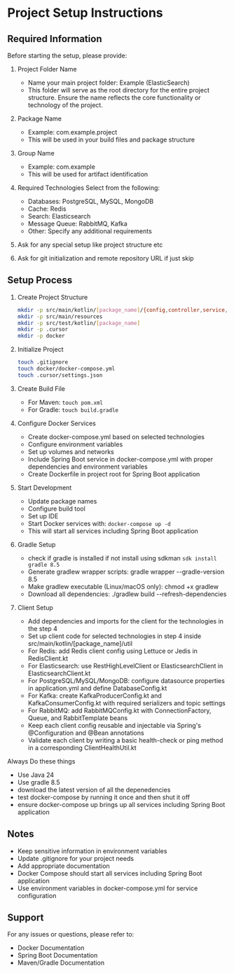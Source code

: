 # Project Setup Instructions

## Required Information
Before starting the setup, please provide:

1. Project Folder Name
   - Name your main project folder: Example (ElasticSearch)
   - This folder will serve as the root directory for the entire project structure. Ensure the name reflects the core functionality or technology of the project.

2. Package Name
   - Example: com.example.project
   - This will be used in your build files and package structure

3. Group Name
   - Example: com.example
   - This will be used for artifact identification

4. Required Technologies
   Select from the following:
   - Databases: PostgreSQL, MySQL, MongoDB
   - Cache: Redis
   - Search: Elasticsearch
   - Message Queue: RabbitMQ, Kafka
   - Other: Specify any additional requirements

4. Ask for any special setup like project structure etc

5. Ask for git initialization and remote repository URL if just skip

## Setup Process

1. Create Project Structure
   ```bash
   mkdir -p src/main/kotlin/[package_name]/{config,controller,service,repository,model,util}
   mkdir -p src/main/resources
   mkdir -p src/test/kotlin/[package_name]
   mkdir -p .cursor
   mkdir -p docker
   ```

2. Initialize Project
   ```bash
   touch .gitignore
   touch docker/docker-compose.yml
   touch .cursor/settings.json
   ```

3. Create Build File
   - For Maven: `touch pom.xml`
   - For Gradle: `touch build.gradle`

4. Configure Docker Services
   - Create docker-compose.yml based on selected technologies
   - Configure environment variables
   - Set up volumes and networks
   - Include Spring Boot service in docker-compose.yml with proper dependencies and environment variables
   - Create Dockerfile in project root for Spring Boot application

5. Start Development
   - Update package names
   - Configure build tool
   - Set up IDE
   - Start Docker services with: `docker-compose up -d`
   - This will start all services including Spring Boot application

6. Gradle Setup
   - check if gradle is installed if not install using sdkman `sdk install gradle 8.5`
   - Generate gradlew wrapper scripts: gradle wrapper --gradle-version 8.5
   - Make gradlew executable (Linux/macOS only): chmod +x gradlew
   - Download all dependencies: ./gradlew build --refresh-dependencies

7. Client Setup
   - Add dependencies and imports for the client for the technologies in the step 4
   - Set up client code for selected technologies in step 4 inside src/main/kotlin/[package_name]/util
   - For Redis: add Redis client config using Lettuce or Jedis in RedisClient.kt
   - For Elasticsearch: use RestHighLevelClient or ElasticsearchClient in ElasticsearchClient.kt
   - For PostgreSQL/MySQL/MongoDB: configure datasource properties in application.yml and define DatabaseConfig.kt
   - For Kafka: create KafkaProducerConfig.kt and KafkaConsumerConfig.kt with required serializers and topic settings
   - For RabbitMQ: add RabbitMQConfig.kt with ConnectionFactory, Queue, and RabbitTemplate beans
   - Keep each client config reusable and injectable via Spring's @Configuration and @Bean annotations
   - Validate each client by writing a basic health-check or ping method in a corresponding ClientHealthUtil.kt

   
Always Do these things
   - Use Java 24
   - Use gradle 8.5
   - download the latest version of all the depenedencies
   - test docker-compose by running it once and then shut it off
   - ensure docker-compose up brings up all services including Spring Boot application


## Notes
- Keep sensitive information in environment variables
- Update .gitignore for your project needs
- Add appropriate documentation
- Docker Compose should start all services including Spring Boot application
- Use environment variables in docker-compose.yml for service configuration

## Support
For any issues or questions, please refer to:
- Docker Documentation
- Spring Boot Documentation
- Maven/Gradle Documentation